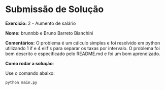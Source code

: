 # Submissão de Solução

**Exercicio:** 2 - Aumento de salário

**Nome:** brunnbb e Bruno Barreto Bianchini

**Comentários:** O problema é um cálculo simples e foi resolvido em python utilizando 1 if e 4 elif's para separar os taxas por intervalo. O problema foi bem descrito e especificado pelo README.md e foi um bom aprendizado.

**Como rodar a solução**: 

Use o comando abaixo: 
```bash
python main.py
```
